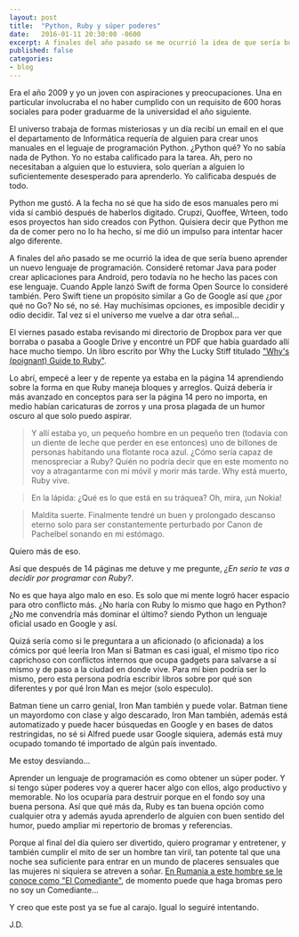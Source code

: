 ```yaml
---
layout: post
title:  "Python, Ruby y súper poderes"
date:   2016-01-11 20:30:00 -0600
excerpt: A finales del año pasado se me ocurrió la idea de que sería bueno aprender un nuevo lenguaje de programación y esto es lo que pasó.
published: false
categories:
- blog
---
```


Era el año 2009 y yo un joven con aspiraciones y preocupaciones. Una en particular involucraba el no haber cumplido con un requisito de 600 horas sociales para poder graduarme de la universidad el año siguiente. 

El universo trabaja de formas misteriosas y un día recibí un email en el que el departamento de Informática requería de alguien para crear unos manuales en el leguaje de programación Python. ¿Python qué? Yo no sabía nada de Python. Yo no estaba calificado para la tarea. Ah, pero no necesitaban a alguien que lo estuviera, solo querían a alguien lo suficientemente desesperado para aprenderlo. Yo calificaba después de todo.

Python me gustó. A la fecha no sé que ha sido de esos manuales pero mi vida sí cambió después de haberlos digitado. Crupzi, Quoffee, Wrteen, todo esos proyectos han sido creados con Python. Quisiera decir que Python me da de comer pero no lo ha hecho, sí me dió un impulso para intentar hacer algo diferente.

A finales del año pasado se me ocurrió la idea de que sería bueno aprender un nuevo lenguaje de programación. Consideré retomar Java para poder crear aplicaciones para Android, pero todavía no he hecho las paces con ese lenguaje. Cuando Apple lanzó Swift de forma Open Source lo consideré también. Pero Swift tiene un propósito similar a Go de Google así que ¿por qué no Go? No sé, no sé. Hay muchísimas opciones, es imposible decidir y odio decidir. Tal vez si el universo me vuelve a dar otra señal...

El viernes pasado estaba revisando mi directorio de Dropbox para ver que borraba o pasaba a Google Drive y encontré un PDF que había guardado allí hace mucho tiempo. Un libro escrito por Why the Lucky Stiff titulado ["Why's (poignant) Guide to Ruby"](http://poignant.guide/).

Lo abrí, empecé a leer y de repente ya estaba en la página 14 aprendiendo sobre la forma en que Ruby maneja bloques y arreglos. Quizá debería ir más avanzado en conceptos para ser la página 14 pero no importa, en medio habían caricaturas de zorros y una prosa plagada de un humor oscuro al que solo puedo aspirar.

> Y allí estaba yo, un pequeño hombre en un pequeño tren (todavía con un diente de leche que perder en ese entonces) uno de billones de personas habitando una flotante roca azul. ¿Cómo sería capaz de menospreciar a Ruby? Quién no podría  decir que en este momento no voy a atragantarme con mi móvil y morir más tarde. Why está muerto, Ruby vive.

> En la lápida: ¿Qué es lo que está en su tráquea? Oh, mira, ¡un Nokia!

> Maldita suerte. Finalmente tendré un buen y prolongado descanso eterno solo para ser constantemente perturbado por Canon de Pachelbel sonando en mi estómago.

Quiero más de eso.

Así que después de 14 páginas me detuve y me pregunte, *¿En serio te vas a decidir por programar con Ruby?*.

No es que haya algo malo en eso. Es solo que mi mente logró hacer espacio para otro conflicto más. ¿No haría con Ruby lo mismo que hago en Python? ¿No me convendría más dominar el último? siendo Python un lenguaje oficial usado en Google y así.

Quizá sería como si le preguntara a un aficionado (o aficionada) a los cómics por qué leería Iron Man si Batman es casi igual, el mismo tipo rico caprichoso con conflictos internos que ocupa gadgets para salvarse a sí mismo y de paso a la ciudad en donde vive. Para mí bien podría ser lo mismo, pero esta persona podría escribir libros sobre por qué son diferentes y por qué Iron Man es mejor (solo especulo).

Batman tiene un carro genial, Iron Man también y puede volar. Batman tiene un mayordomo con clase y algo descarado, Iron Man también, además está automatizado y puede hacer búsquedas en Google y en bases de datos restringidas, no sé si Alfred puede usar Google siquiera, además está muy ocupado tomando té importado de algún país inventado.

Me estoy desviando...

Aprender un lenguaje de programación es como obtener un súper poder. Y si tengo súper poderes voy a querer hacer algo con ellos, algo productivo y memorable. No los ocuparía para destruir porque en el fondo soy una buena persona. Así que qué más da, Ruby es tan buena opción como cualquier otra y además ayuda aprenderlo de alguien con buen sentido del humor, puedo ampliar mi repertorio de bromas y referencias.

Porque al final del día quiero ser divertido, quiero programar y entretener, y también cumplir el mito de ser un hombre tan viril, tan potente tal que una noche sea suficiente para entrar en un mundo de placeres sensuales que las mujeres ni siquiera se atreven a soñar. [En Rumania a este hombre se le conoce como "El Comediante"](https://www.youtube.com/watch?v=t7kKXWuXnfU), de momento puede que haga bromas pero no soy un Comediante...

Y creo que este post ya se fue al carajo. Igual lo seguiré intentando.

J.D.